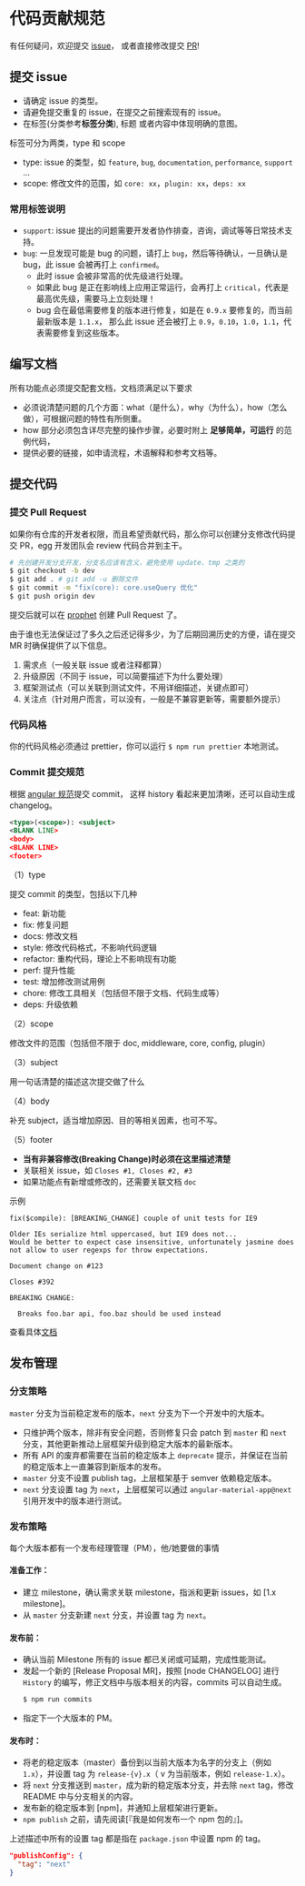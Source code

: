# 代码贡献规范

有任何疑问，欢迎提交 [issue](https://github.com/stbui/prophet/issues)，
或者直接修改提交 [PR](https://github.com/stbui/prophet/pulls)!

## 提交 issue

-   请确定 issue 的类型。
-   请避免提交重复的 issue，在提交之前搜索现有的 issue。
-   在标签(分类参考**标签分类**), 标题 或者内容中体现明确的意图。

标签可分为两类，type 和 scope

-   type: issue 的类型，如 `feature`, `bug`, `documentation`, `performance`, `support` ...
-   scope: 修改文件的范围，如 `core: xx`，`plugin: xx`，`deps: xx`

### 常用标签说明

-   `support`: issue 提出的问题需要开发者协作排查，咨询，调试等等日常技术支持。
-   `bug`: 一旦发现可能是 bug 的问题，请打上 `bug`，然后等待确认，一旦确认是 bug，此 issue 会被再打上 `confirmed`。
    -   此时 issue 会被非常高的优先级进行处理。
    -   如果此 bug 是正在影响线上应用正常运行，会再打上 `critical`，代表是最高优先级，需要马上立刻处理！
    -   bug 会在最低需要修复的版本进行修复，如是在 `0.9.x` 要修复的，而当前最新版本是 `1.1.x`，
        那么此 issue 还会被打上 `0.9`，`0.10`，`1.0`，`1.1`，代表需要修复到这些版本。

## 编写文档

所有功能点必须提交配套文档，文档须满足以下要求

-   必须说清楚问题的几个方面：what（是什么），why（为什么），how（怎么做），可根据问题的特性有所侧重。
-   how 部分必须包含详尽完整的操作步骤，必要时附上 **足够简单，可运行** 的范例代码，
-   提供必要的链接，如申请流程，术语解释和参考文档等。

## 提交代码

### 提交 Pull Request

如果你有仓库的开发者权限，而且希望贡献代码，那么你可以创建分支修改代码提交 PR，egg 开发团队会 review 代码合并到主干。

```bash
# 先创建开发分支开发，分支名应该有含义，避免使用 update、tmp 之类的
$ git checkout -b dev
$ git add . # git add -u 删除文件
$ git commit -m "fix(core): core.useQuery 优化"
$ git push origin dev
```

提交后就可以在 [prophet](https://github.com/stbui/prophet/pulls) 创建 Pull Request 了。

由于谁也无法保证过了多久之后还记得多少，为了后期回溯历史的方便，请在提交 MR 时确保提供了以下信息。

1. 需求点（一般关联 issue 或者注释都算）
2. 升级原因（不同于 issue，可以简要描述下为什么要处理）
3. 框架测试点（可以关联到测试文件，不用详细描述，关键点即可）
4. 关注点（针对用户而言，可以没有，一般是不兼容更新等，需要额外提示）

### 代码风格

你的代码风格必须通过 prettier，你可以运行 `$ npm run prettier` 本地测试。

### Commit 提交规范

根据 [angular 规范](https://github.com/angular/angular.js/blob/master/CONTRIBUTING.md#commit-message-format)提交 commit，
这样 history 看起来更加清晰，还可以自动生成 changelog。

```xml
<type>(<scope>): <subject>
<BLANK LINE>
<body>
<BLANK LINE>
<footer>
```

（1）type

提交 commit 的类型，包括以下几种

-   feat: 新功能
-   fix: 修复问题
-   docs: 修改文档
-   style: 修改代码格式，不影响代码逻辑
-   refactor: 重构代码，理论上不影响现有功能
-   perf: 提升性能
-   test: 增加修改测试用例
-   chore: 修改工具相关（包括但不限于文档、代码生成等）
-   deps: 升级依赖

（2）scope

修改文件的范围（包括但不限于 doc, middleware, core, config, plugin）

（3）subject

用一句话清楚的描述这次提交做了什么

（4）body

补充 subject，适当增加原因、目的等相关因素，也可不写。

（5）footer

-   **当有非兼容修改(Breaking Change)时必须在这里描述清楚**
-   关联相关 issue，如 `Closes #1, Closes #2, #3`
-   如果功能点有新增或修改的，还需要关联文档 `doc`

示例

```
fix($compile): [BREAKING_CHANGE] couple of unit tests for IE9

Older IEs serialize html uppercased, but IE9 does not...
Would be better to expect case insensitive, unfortunately jasmine does
not allow to user regexps for throw expectations.

Document change on #123

Closes #392

BREAKING CHANGE:

  Breaks foo.bar api, foo.baz should be used instead
```

查看具体[文档](https://docs.google.com/document/d/1QrDFcIiPjSLDn3EL15IJygNPiHORgU1_OOAqWjiDU5Y/edit)

## 发布管理

### 分支策略

`master` 分支为当前稳定发布的版本，`next` 分支为下一个开发中的大版本。

-   只维护两个版本，除非有安全问题，否则修复只会 patch 到 `master` 和 `next` 分支，其他更新推动上层框架升级到稳定大版本的最新版本。
-   所有 API 的废弃都需要在当前的稳定版本上 `deprecate` 提示，并保证在当前的稳定版本上一直兼容到新版本的发布。
-   `master` 分支不设置 publish tag，上层框架基于 semver 依赖稳定版本。
-   `next` 分支设置 tag 为 `next`，上层框架可以通过 `angular-material-app@next` 引用开发中的版本进行测试。

### 发布策略

每个大版本都有一个发布经理管理（PM），他/她要做的事情

#### 准备工作：

-   建立 milestone，确认需求关联 milestone，指派和更新 issues，如 [1.x milestone]。
-   从 `master` 分支新建 `next` 分支，并设置 tag 为 `next`。

#### 发布前：

-   确认当前 Milestone 所有的 issue 都已关闭或可延期，完成性能测试。
-   发起一个新的 [Release Proposal MR]，按照 [node CHANGELOG] 进行 `History` 的编写，修正文档中与版本相关的内容，commits 可以自动生成。
    ```bash
    $ npm run commits
    ```
-   指定下一个大版本的 PM。

#### 发布时：

-   将老的稳定版本（master）备份到以当前大版本为名字的分支上（例如 `1.x`），并设置 tag 为 `release-{v}.x`（ v 为当前版本，例如 `release-1.x`）。
-   将 `next` 分支推送到 `master`，成为新的稳定版本分支，并去除 `next` tag，修改 README 中与分支相关的内容。
-   发布新的稳定版本到 [npm]，并通知上层框架进行更新。
-   `npm publish` 之前，请先阅读[『我是如何发布一个 npm 包的』]。

上述描述中所有的设置 tag 都是指在 `package.json` 中设置 npm 的 tag。

```json
"publishConfig": {
  "tag": "next"
}
```
